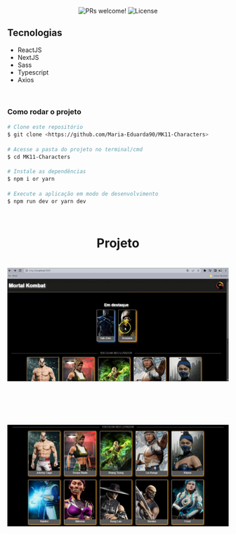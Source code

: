 <p align="center">
 <img src="https://img.shields.io/static/v1?label=PRs&message=welcome&color=49AA26&labelColor=000000" alt="PRs welcome!" />

  <img alt="License" src="https://img.shields.io/static/v1?label=license&message=MIT&color=49AA26&labelColor=000000">
</p>

## Tecnologias

- ReactJS
- NextJS
- Sass
- Typescript
- Axios

</br>

### Como rodar o projeto

```bash
# Clone este repositório
$ git clone <https://github.com/Maria-Eduarda90/MK11-Characters>

# Acesse a pasta do projeto no terminal/cmd
$ cd MK11-Characters

# Instale as dependências
$ npm i or yarn

# Execute a aplicação em modo de desenvolvimento
$ npm run dev or yarn dev

```

</br>

<h1 align="center"> 
	Projeto  
</h1>

<h1 align="center">
  <img alt="MK" title="#Mortal-Kombat" src="./project/mortal-kombat.gif" />
</h1>

</br>
</br>

<h1 align="center">
  <img alt="MK" title="#Mortal-Kombat" src="./project/projeto.png" />
</h1>